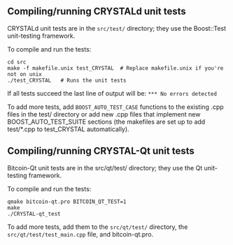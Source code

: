 Compiling/running CRYSTALd unit tests
------------------------------------

CRYSTALd unit tests are in the `src/test/` directory; they
use the Boost::Test unit-testing framework.

To compile and run the tests:

	cd src
	make -f makefile.unix test_CRYSTAL  # Replace makefile.unix if you're not on unix
	./test_CRYSTAL   # Runs the unit tests

If all tests succeed the last line of output will be:
`*** No errors detected`

To add more tests, add `BOOST_AUTO_TEST_CASE` functions to the existing
.cpp files in the test/ directory or add new .cpp files that
implement new BOOST_AUTO_TEST_SUITE sections (the makefiles are
set up to add test/*.cpp to test_CRYSTAL automatically).


Compiling/running CRYSTAL-Qt unit tests
---------------------------------------

Bitcoin-Qt unit tests are in the src/qt/test/ directory; they
use the Qt unit-testing framework.

To compile and run the tests:

	qmake bitcoin-qt.pro BITCOIN_QT_TEST=1
	make
	./CRYSTAL-qt_test

To add more tests, add them to the `src/qt/test/` directory,
the `src/qt/test/test_main.cpp` file, and bitcoin-qt.pro.
